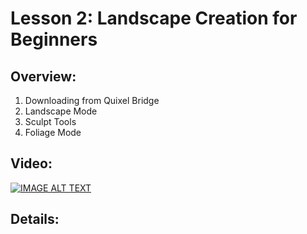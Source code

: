 # Lesson 2: Landscape Creation for Beginners

## Overview:

1. Downloading from Quixel Bridge
2. Landscape Mode
3. Sculpt Tools
4. Foliage Mode

## Video:

[![IMAGE ALT TEXT](http://img.youtube.com/vi/ij1S7oM-H_c/0.jpg)](https://youtu.be/ij1S7oM-H_c "Creating Landscapes")

## Details:

